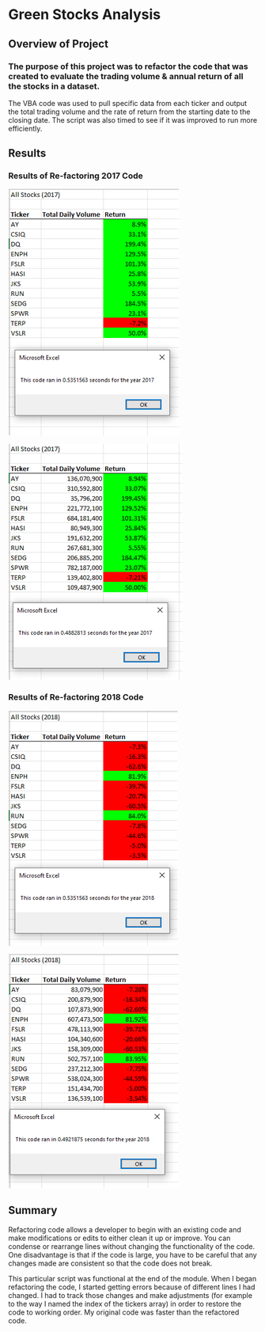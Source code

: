 # Green Stocks Analysis

## Overview of Project

### The purpose of this project was to refactor the code that was created to evaluate the trading volume & annual return of all the stocks in a dataset. 

The VBA code was used to pull specific data from each ticker and output the total trading volume and the rate of return from the starting date to the closing date.  The script was also timed to see if it was improved to run more efficiently.

## Results

### Results of Re-factoring 2017 Code
![VBA_Challenge_2017](Resources/VBA_Challenge_2017.PNG)

![Green_Stocks_2017](Resources/Green_Stocks_2017.PNG)

### Results of Re-factoring 2018 Code
![VBA_Challenge_2018](Resources/VBA_Challenge_2018.PNG)

![Green Stocks_2018](Resources/Green_Stocks_2018.PNG)

## Summary

Refactoring code allows a developer to begin with an existing code and make modifications or edits to either clean it up or improve. You can condense or rearrange lines without changing the functionality of the code. One disadvantage is that if the code is large, you have to be careful that any changes made are consistent so that the code does not break.

This particular script was functional at the end of the module.  When I began refactoring the code, I started getting errors because of different lines I had changed. I had to track those changes and make adjustments (for example to the way I named the index of the tickers array) in order to restore the code to working order. My original code was faster than the refactored code.
